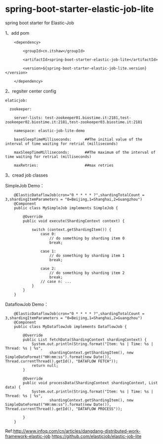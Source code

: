 # spring-boot-starter-elastic-job-lite
spring boot starter for Elastic-Job

1、add pom

        <dependency>
        
            <groupId>cn.itshaw</groupId>
            
            <artifactId>spring-boot-starter-elastic-job-lite</artifactId>
            
            <version>${spring-boot-starter-elastic-job-lite.version}</version>
            
        </dependency>
  
2、regsiter center config


    elaticjob:

      zookeeper:
  
        server-lists: test-zookeeper01.biostime.it:2181,test-zookeeper02.biostime.it:2181,test-zookeeper03.biostime.it:2181
    
        namespace: elastic-job-lite-demo
    
        baseSleepTimeMilliseconds:      ##The initial value of the interval of time waiting for retrial (milliseconds)
    
        maxSleepTimeMilliseconds:       ##The maximum of the interval of time waiting for retrial (milliseconds)
    
        maxRetries:                     ##max retries
  
3、cread job classes

SimpleJob Demo：
       
        @ElasticDataflowJob(cron="0 * * * * ?",shardingTotalCount = 3,shardingItemParameters = "0=Beijing,1=Shanghai,2=Guangzhou")
        @Component
        public class MySimpleJob implements SimpleJob {

            @Override
            public void execute(ShardingContext context) {

                switch (context.getShardingItem()) {
                    case 0:
                        // do something by sharding item 0
                        break;

                    case 1:
                        // do something by sharding item 1
                        break;

                    case 2:
                        // do something by sharding item 2
                        break;
                    // case n: ...
                }
            }
        }

DataflowJob Demo：

        @ElasticDataflowJob(cron="0 * * * * ?",shardingTotalCount = 3,shardingItemParameters = "0=Beijing,1=Shanghai,2=Guangzhou")
        @Component
        public class MyDataflowJob implements DataflowJob {

            @Override
            public List fetchData(ShardingContext shardingContext) {
                System.out.println(String.format("Item: %s | Time: %s | Thread: %s | %s",
                        shardingContext.getShardingItem(), new SimpleDateFormat("HH:mm:ss").format(new Date()), Thread.currentThread().getId(), "DATAFLOW FETCH"));
                return null;
            }

            @Override
            public void processData(ShardingContext shardingContext, List data) {
                System.out.println(String.format("Item: %s | Time: %s | Thread: %s | %s",
                        shardingContext.getShardingItem(), new SimpleDateFormat("HH:mm:ss").format(new Date()), Thread.currentThread().getId(), "DATAFLOW PROCESS"));

            }
        }
        
Ref:http://www.infoq.com/cn/articles/dangdang-distributed-work-framework-elastic-job
    https://github.com/elasticjob/elastic-job-lite
